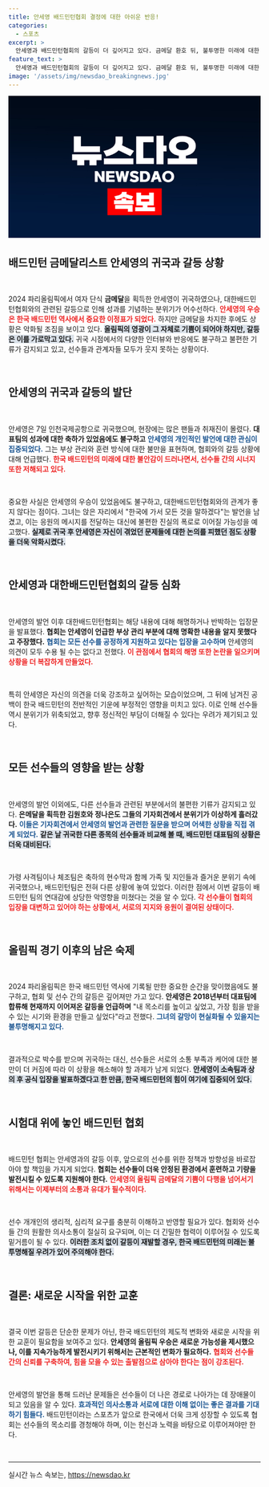 ```yaml
---
title: 안세영 배드민턴협회 결정에 대한 아쉬운 반응!
categories:
  - 스포츠
excerpt: >
  안세영과 배드민턴협회의 갈등이 더 깊어지고 있다. 금메달 환호 뒤, 불투명한 미래에 대한 불만을 터트린 안세영은 SNS를 통해 문제를 제기하며 추가 폭로를 예고했다. 선수와 협회 간 소통 부재가 아쉬운 상황 속, 환하게 웃지 못하는 선수들과 관계자들의 복잡한 심리가 드러났다.
feature_text: >
  안세영과 배드민턴협회의 갈등이 더 깊어지고 있다. 금메달 환호 뒤, 불투명한 미래에 대한 불만을 터트린 안세영은 SNS를 통해 문제를 제기하며 추가 폭로를 예고했다. 선수와 협회 간 소통 부재가 아쉬운 상황 속, 환하게 웃지 못하는 선수들과 관계자들의 복잡한 심리가 드러났다.
image: '/assets/img/newsdao_breakingnews.jpg'
---
```


<p><img src="/assets/img/newsdao_breakingnews.jpg" alt="pcversion 속보" /></p>

<h2 data-ke-size="size26">배드민턴 금메달리스트 안세영의 귀국과 갈등 상황</h2>

<p data-ke-size="size16">&nbsp;</p>

<p>2024 파리올림픽에서 여자 단식 <b>금메달</b>을 획득한 안세영이 귀국하였으나, 대한배드민턴협회와의 관련된 갈등으로 인해 성과를 기념하는 분위기가 어수선하다. <b><span style="color: #ee2323;">안세영의 우승은 한국 배드민턴 역사에서 중요한 이정표가 되었다.</span></b> 하지만 금메달을 차지한 후에도 상황은 악화될 조짐을 보이고 있다. <b><span style="background-color: #21538527;">올림픽의 영광이 그 자체로 기쁨이 되어야 하지만, 갈등은 이를 가로막고 있다.</span></b> 귀국 시점에서의 다양한 인터뷰와 반응에도 불구하고 불편한 기류가 감지되고 있고, 선수들과 관계자들 모두가 웃지 못하는 상황이다.</p>

<p data-ke-size="size16">&nbsp;</p>

<h2 data-ke-size="size26">안세영의 귀국과 갈등의 발단</h2>

<p data-ke-size="size16">&nbsp;</p>

<p>안세영은 7일 인천국제공항으로 귀국했으며, 현장에는 많은 팬들과 취재진이 몰렸다. <b>대표팀의 성과에 대한 축하가 있었음에도 불구하고</b> <b><span style="color: #1a5490;">안세영의 개인적인 발언에 대한 관심이 집중되었다.</span></b> 그는 부상 관리와 훈련 방식에 대한 불만을 표현하며, 협회와의 갈등 상황에 대해 언급했다. <b><span style="color: #ee2323;">한국 배드민턴의 미래에 대한 불안감이 드러나면서, 선수들 간의 시너지 또한 저해되고 있다.</span></b> </p>

<p data-ke-size="size16">&nbsp;</p>

<p>중요한 사실은 안세영의 우승이 있었음에도 불구하고, 대한배드민턴협회와의 관계가 좋지 않다는 점이다. 그녀는 앉은 자리에서 "한국에 가서 모든 것을 말하겠다"는 발언을 남겼고, 이는 응원의 메시지를 전달하는 대신에 불편한 진실의 폭로로 이어질 가능성을 예고했다. <b><span style="background-color: #21538527;">실제로 귀국 후 안세영은 자신이 겪었던 문제들에 대한 논의를 피했던 점도 상황을 더욱 악화시켰다.</span></b></p>

<p data-ke-size="size16">&nbsp;</p>

<h2 data-ke-size="size26">안세영과 대한배드민턴협회의 갈등 심화</h2>

<p data-ke-size="size16">&nbsp;</p>

<p>안세영의 발언 이후 대한배드민턴협회는 해당 내용에 대해 해명하거나 반박하는 입장문을 발표했다. <b>협회는 안세영이 언급한 부상 관리 부분에 대해 명확한 내용을 알지 못했다고 주장했다.</b> <b><span style="color: #1a5490;">협회는 모든 선수를 공정하게 지원하고 있다는 입장을 고수하며</span></b> 안세영의 의견이 모두 수용 될 수는 없다고 전했다. <b><span style="color: #ee2323;">이 관점에서 협회의 해명 또한 논란을 일으키며 상황을 더 복잡하게 만들었다.</span></b></p>

<p data-ke-size="size16">&nbsp;</p>

<p>특히 안세영은 자신의 의견을 더욱 강조하고 싶어하는 모습이었으며, 그 뒤에 남겨진 공백이 한국 배드민턴의 전반적인 기운에 부정적인 영향을 미치고 있다. 이로 인해 선수들 역시 분위기가 위축되었고, 향후 정신적인 부담이 더해질 수 있다는 우려가 제기되고 있다.</p>

<p data-ke-size="size16">&nbsp;</p>

<h2 data-ke-size="size26">모든 선수들의 영향을 받는 상황</h2>

<p data-ke-size="size16">&nbsp;</p>

<p>안세영의 발언 이외에도, 다른 선수들과 관련된 부분에서의 불편한 기류가 감지되고 있다. <b>은메달을 획득한 김원호와 정나은도 그들의 기자회견에서 분위기가 이상하게 흘러갔다.</b> <b><span style="color: #1a5490;">이들은 기자회견에서 안세영의 발언과 관련한 질문을 받으며 어색한 상황을 직접 겪게 되었다.</span></b> <b><span style="background-color: #21538527;">같은 날 귀국한 다른 종목의 선수들과 비교해 볼 때, 배드민턴 대표팀의 상황은 더욱 대비된다.</span></b></p>

<p data-ke-size="size16">&nbsp;</p>

<p>가령 사격팀이나 체조팀은 축하의 현수막과 함께 가족 및 지인들과 즐거운 분위기 속에 귀국했으나, 배드민턴팀은 전혀 다른 상황에 놓여 있었다. 이러한 점에서 이번 갈등이 배드민턴 팀의 연대감에 상당한 악영향을 미쳤다는 것을 알 수 있다. <b><span style="color: #ee2323;">각 선수들이 협회의 입장을 대변하고 있어야 하는 상황에서, 서로의 지지와 응원이 결여된 상태이다.</span></b></p>

<p data-ke-size="size16">&nbsp;</p>

<h2 data-ke-size="size26">올림픽 경기 이후의 남은 숙제</h2>

<p data-ke-size="size16">&nbsp;</p>

<p>2024 파리올림픽은 한국 배드민턴 역사에 기록될 만한 중요한 순간을 맞이했음에도 불구하고, 협회 및 선수 간의 갈등은 깊어져만 가고 있다. <b>안세영은 2018년부터 대표팀에 합류해 현재까지 이어져온 갈등을 언급하며</b> "내 목소리를 높이고 싶었고, 가장 힘을 받을 수 있는 시기와 환경을 만들고 싶었다"라고 전했다. <b><span style="color: #1a5490;">그녀의 갈망이 현실화될 수 있을지는불투명해지고 있다.</span></b> </p>

<p data-ke-size="size16">&nbsp;</p>

<p>결과적으로 박수를 받으며 귀국하는 대신, 선수들은 서로의 소통 부족과 케어에 대한 불만이 더 커짐에 따라 이 상황을 해소해야 할 과제가 남게 되었다. <b><span style="background-color: #21538527;">안세영이 소속팀과 상의 후 공식 입장을 발표하겠다고 한 만큼, 한국 배드민턴의 힘이 여기에 집중되어 있다.</span></b></p>

<p data-ke-size="size16">&nbsp;</p>

<h2 data-ke-size="size26">시험대 위에 놓인 배드민턴 협회</h2>

<p data-ke-size="size16">&nbsp;</p>

<p>배드민턴 협회는 안세영과의 갈등 이후, 앞으로의 선수를 위한 정책과 방향성을 바로잡아야 할 책임을 가지게 되었다. <b>협회는 선수들이 더욱 안정된 환경에서 훈련하고 기량을 발전시킬 수 있도록 지원해야 한다.</b> <b><span style="color: #ee2323;">안세영의 올림픽 금메달의 기쁨이 다행을 넘어서기 위해서는 이제부터의 <b>소통과 유대가 필수적</b>이다.</span></b></p>

<p data-ke-size="size16">&nbsp;</p>

<p>선수 개개인의 생리적, 심리적 요구를 충분히 이해하고 반영할 필요가 있다. 협회와 선수들 간의 원활한 의사소통이 절실히 요구되며, 이는 더 긴밀한 협력이 이루어질 수 있도록 밑거름이 될 수 있다. <b><span style="background-color: #21538527;">이러한 조치 없이 갈등이 재발할 경우, 한국 배드민턴의 미래는 불투명해질 우려가 있어 주의해야 한다.</span></b></p>

<p data-ke-size="size16">&nbsp;</p>

<h2 data-ke-size="size26">결론: 새로운 시작을 위한 교훈</h2>

<p data-ke-size="size16">&nbsp;</p>

<p>결국 이번 갈등은 단순한 문제가 아닌, 한국 배드민턴의 제도적 변화와 새로운 시작을 위한 교훈이 필요함을 보여주고 있다. <b>안세영의 올림픽 우승은 새로운 가능성을 제시했으나, 이를 지속가능하게 발전시키기 위해서는 근본적인 변화가 필요하다.</b> <b><span style="color: #ee2323;">협회와 선수들 간의 신뢰를 구축하여, 힘을 모을 수 있는 출발점으로 삼아야 한다는 점이 강조된다.</span></b> </p>

<p data-ke-size="size16">&nbsp;</p>

<p>안세영의 발언을 통해 드러난 문제들은 선수들이 더 나은 경로로 나아가는 데 장애물이 되고 있음을 알 수 있다. <b><span style="color: #1a5490;">효과적인 의사소통과 서로에 대한 이해 없이는 좋은 결과를 기대하기 힘들다.</span></b> 배드민턴이라는 스포츠가 앞으로 한국에서 더욱 크게 성장할 수 있도록 협회는 선수들의 목소리를 경청해야 하며, 이는 헌신과 노력을 바탕으로 이루어져야만 한다. </p>

<p data-ke-size="size16">&nbsp;</p> 

<hr />
실시간 뉴스 속보는, <a href="https://newsdao.kr" rel="dofollow">https://newsdao.kr</a>


